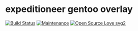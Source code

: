 # expeditioneer gentoo overlay 

[![Build Status](https://travis-ci.org/expeditioneer/gentoo-overlay.svg?branch=master)](https://travis-ci.org/expeditioneer/gentoo-overlay)
[![Maintenance](https://img.shields.io/badge/Maintained%3F-yes-green.svg)](https://github.com/expeditioneer/gentoo-overlay/graphs/commit-activity)
[![Open Source Love svg2](https://badges.frapsoft.com/os/v2/open-source.svg?v=103)](https://github.com/ellerbrock/open-source-badges/)
